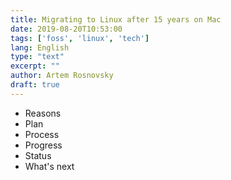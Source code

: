 ```yaml
---
title: Migrating to Linux after 15 years on Mac 
date: 2019-08-20T10:53:00
tags: ['foss', 'linux', 'tech']
lang: English
type: "text"
excerpt: ""
author: Artem Rosnovsky
draft: true
---
```


- Reasons
- Plan
- Process
- Progress
- Status
- What's next
